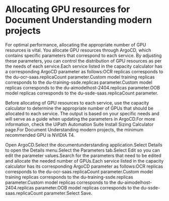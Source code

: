 ﻿# Allocating GPU resources for Document Understanding modern projects

For optimal performance, allocating the appropriate number of GPU resources is vital.
                You allocate GPU resources through ArgoCD, which contains specific parameters that
                correspond to each service. By adjusting these parameters, you can control the
                distribution of GPU resources as per the needs of each service.Each service listed in the capacity calculator has a corresponding ArgoCD parameter
                as follows:OCR replicas corresponds to the du-ocr-saas.replicaCount
                    parameter.Custom model training replicas corresponds to the
                        du-training-ssde.replicas parameter.Custom model replicas corresponds to the
                        du-aimodelhost-2404.replicas parameter.OOB model replicas corresponds to the
                        du-ssde-saas.replicaCount parameter.

Before allocating of GPU resources to each service, use
                the capacity calculator to determine the appropriate number of GPUs that should be
                allocated to each service. The output is based on your specific needs and will serve
                as a guide when updating the parameters in ArgoCD.For more information, check
            the UiPath
                Automation Suite Install Sizing Calculator page.For Document Understanding modern projects, the minimum recommended GPU is NVIDIA
                T4.

Open ArgoCD.Select the documentunderstanding application.Select Details to open the Details menu.Select the Parameters tab.Select Edit so you can edit the parameter values.Search for the parameters that need to be edited and allocate the needed number
                    of GPUs.Each service listed in the capacity calculator has its corresponding ArgoCD
                        parameter as follows:OCR replicas corresponds to the
                                    du-ocr-saas.replicaCount parameter.Custom model training replicas corresponds to the
                                    du-training-ssde.replicas parameter.Custom model replicas corresponds to the
                                    du-aimodelhost-2404.replicas parameter.OOB model replicas corresponds to the
                                    du-ssde-saas.replicaCount parameter.Select Save.
